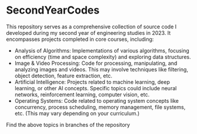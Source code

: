 # SecondYearCodes
This repository serves as a comprehensive collection of source code I developed during my second year of engineering studies in 2023. It encompasses projects completed in core courses, including:

- Analysis of Algorithms: Implementations of various algorithms, focusing on efficiency (time and space complexity) and exploring data structures.
- Image & Video Processing: Code for processing, manipulating, and analyzing images and videos. This may involve techniques like filtering, object detection, feature extraction, etc.
- Artificial Intelligence: Projects related to machine learning, deep learning, or other AI concepts. Specific topics could include neural networks, reinforcement learning, computer vision, etc.
- Operating Systems: Code related to operating system concepts like concurrency, process scheduling, memory management, file systems, etc. (This may vary depending on your curriculum.)

Find the above topics in branches of the repository
